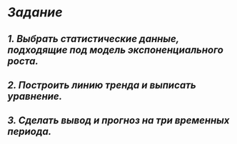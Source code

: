# _Задание_
## _1. Выбрать статистические данные, подходящие под модель экспоненциального роста._
## _2. Построить линию тренда и выписать уравнение._
## _3. Сделать вывод и прогноз на три временных периода._
